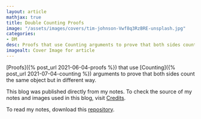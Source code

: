 ```yaml
---
layout: article
mathjax: true
title: Double Counting Proofs
image: "/assets/images/covers/tim-johnson-Vwf8q3RzBRE-unsplash.jpg"
categories:
- DM
desc: Proofs that use Counting arguments to prove that both sides count the same object but in different way. 
imagealt: Cover Image for article
---
```


[Proofs]({% post_url 2021-06-04-proofs %}) that use [Counting]({% post_url 2021-07-04-counting %}) arguments to prove that both sides count the same object but in different way.

This blog was published directly from my notes.
To check the source of my notes and images used in this blog, visit <a href="/credits.html" target="_blank">Credits</a>.

To read my notes, download this <a href="https://github.com/bovem/CS" target="blank">repository</a>.